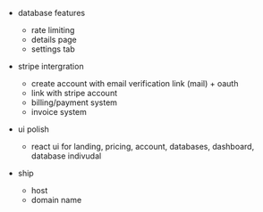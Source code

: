 - database features
    - rate limiting
    - details page
    - settings tab


- stripe intergration
    - create account with email verification link (mail) + oauth
    - link with stripe account
    - billing/payment system
    - invoice system


- ui polish
    - react ui for landing, pricing, account, databases, dashboard, database indivudal

- ship
    - host
    - domain name